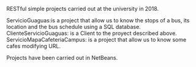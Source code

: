 RESTful simple projects carried out at the university in 2018. <br/>

ServicioGuaguas:is a project that allow us to know the stops of a bus, its location and the bus schedule using a SQL database. <br/>
ClienteServicioGuaguas: is a Client to the proyect described above. <br/>
ServicioMapaCafeteriaCampus: is a project that allow us to know some cafes modifying URL. <br/>

Projects have been carried out in NetBeans.

